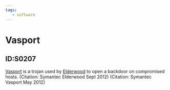 ```yaml
---
tags:
   - software
---
```

# Vasport
## ID:S0207
[Vasport](software/S0207) is a trojan used by [Elderwood](groups/G0066) to open a backdoor on compromised hosts. (Citation: Symantec Elderwood Sept 2012) (Citation: Symantec Vasport May 2012)
